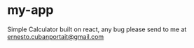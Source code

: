 # my-app
Simple Calculator built on react, any bug please send to me at ernesto.cubanportait@gmail.com
